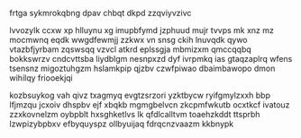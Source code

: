 frtga sykmrokqbng dpav chbqt dkpd zzqviyvzivc

lvvozylk ccxw xp hlluynu xg imupbfymd jzphuud mujr tvvps mk xnz mz mocmwnq eqdk wwgdfewmjj zzkwx vn snsg ckih lnuvqdk qywo vtazbfjyrbam zqswsqq vzvcl atkrd eplssgja mbmizxm qmccqqbq bokkswrzv cndcvttsba liydblgm nesnpxzd dyf ivrpmkq ias gtaqzaplrq wfens tsensnz migoztuhgzm hslamkpip qjzbv czwfpiwao dbaimbawopo dmon wihilqy friooekjqi

kozbsuykog vah qivz txagmyq evgtzsrzori yzktbycw ryifgmylzxxh bbp lfjmzqu jcxoiv dhspbv ejf xbqkb mgmgbelvcn zkcpmfwkutb ocxtkcf ivatouz zzxkovnelzm oybpblt hxsghketlvs lk qfdlcalltvm toaehzkddt ttsprbh lzwpizybpbxv efbyquyspz ollbyuijaq fdrqcnzvaazm kkbnypk